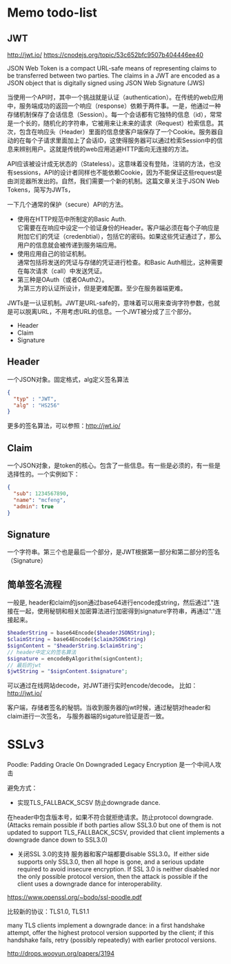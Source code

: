 # Memo todo-list


## JWT

http://jwt.io/
https://cnodejs.org/topic/53c652bfc9507b404446ee40

JSON Web Token is a compact URL-safe means of representing claims to be transferred between two parties. The claims in a JWT are encoded as a JSON object that is digitally signed using JSON Web Signature (JWS)

当使用一个API时，其中一个挑战就是认证（authentication）。在传统的web应用中，服务端成功的返回一个响应（response）依赖于两件事。一是，他通过一种存储机制保存了会话信息（Session）。每一个会话都有它独特的信息（id），常常是一个长的，随机化的字符串，它被用来让未来的请求（Request）检索信息。其次，包含在响应头（Header）里面的信息使客户端保存了一个Cookie。服务器自动的在每个子请求里面加上了会话ID，这使得服务器可以通过检索Session中的信息来辨别用户。这就是传统的web应用逃避HTTP面向无连接的方法。

API应该被设计成无状态的（Stateless）。这意味着没有登陆，注销的方法，也没有sessions，API的设计者同样也不能依赖Cookie，因为不能保证这些request是由浏览器所发出的。自然，我们需要一个新的机制。这篇文章关注于JSON Web Tokens，简写为JWTs，


一下几个通常的保护（secure）API的方法。
* 使用在HTTP规范中所制定的Basic Auth.  
 它需要在在响应中设定一个验证身份的Header。客户端必须在每个子响应是附加它们的凭证（credenbtial），包括它的密码。如果这些凭证通过了，那么用户的信息就会被传递到服务端应用。
* 使用应用自己的验证机制。  
通常包括将发送的凭证与存储的凭证进行检查。和Basic Auth相比，这种需要在每次请求（call）中发送凭证。
* 第三种是OAuth（或者OAuth2）。  
为第三方的认证所设计，但是更难配置。至少在服务器端更难。



JWTs是一认证机制。JWT是URL-safe的，意味着可以用来查询字符参数，也就是可以脱离URL，不用考虑URL的信息。一个JWT被分成了三个部分。
* Header
* Claim
* Signature

## Header
一个JSON对象。固定格式，alg定义签名算法
```json
{
  "typ" : "JWT",
  "alg" : "HS256"
}
```

更多的签名算法，可以参照：http://jwt.io/

## Claim
一个JSON对象，是token的核心。包含了一些信息。有一些是必须的，有一些是选择性的。一个实例如下：
```json
{
  "sub": 1234567890,
  "name": "mcfeng",
  "admin": true
}
```
## Signature
一个字符串。第三个也是最后一个部分，是JWT根据第一部分和第二部分的签名（Signature）

## 简单签名流程
一般是, header和claim的json通过base64进行encode成string，然后通过"."连接在一起，使用秘钥和相关加密算法进行加密得到signature字符串，再通过"."连接起来。
```php
$headerString = base64Encode($headerJSONString);
$claimString = base64Encode($claimJSONString)
$signContent = "$headerString.$claimString";
// header中定义的签名算法
$signature = encodeByAlgorithm(signContent);
// 最后的jwt
$jwtString = "$signContent.$signature";

```


可以通过在线网站decode，对JWT进行实时encode/decode。
比如： http://jwt.io/


客户端，存储者签名的秘钥。当收到服务器的jwt时候，通过秘钥对header和claim进行一次签名，
与服务器端的sigature验证是否一致。




# SSLv3
Poodle: Padding Oracle On Downgraded Legacy Encryption
是一个中间人攻击

避免方式：
* 实现TLS_FALLBACK_SCSV
防止downgrade dance.

在header中包含版本号，如果不符合就拒绝请求。防止protocol downgrade. (Attacks remain possible if
both parties allow SSL3.0 but one of them is not updated to support TLS_FALLBACK_SCSV, provided that client implements a downgrade dance down to SSL3.0)
* 关闭SSL 3.0的支持
服务器和客户端都要disable SSL3.0。If either side supports only SSL3.0, then all hope is gone, and a serious update required to avoid insecure encryption. If SSL 3.0 is neither disabled nor the only possible protocol version, then the attack is possible if the client uses a downgrade dance for
interoperability.

https://www.openssl.org/~bodo/ssl-poodle.pdf


比较新的协议：TLS1.0, TLS1.1

many TLS clients implement a downgrade dance: in a first handshake attempt, offer the highest protocol version supported by the client; if this handshake fails, retry (possibly repeatedly) with earlier protocol versions.

http://drops.wooyun.org/papers/3194
